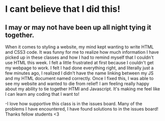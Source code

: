 # I cant believe that I did this!
## I may or may not have been up all night tying it together.

When it comes to styling a website, my mind kept wanting to write HTML and CSS3 code. It was funny for me to realize how much information I have picked up in these classes and how I had to remind myself that I couldn't use HTML this week.
I felt a little frustrated at first because I couldn't get my webpage to work. I felt I had done everything right, and literally just a few minutes ago, I realized I didn't have the name linking between my JS and my HTML document named correctly. Once I fixed this, I was able to see my website and wanted to die from relief!
I am feeling really happy about my ability to tie together HTMl and Javascript. It's making me feel like I can learn any coding that I want to!


-I love how supportive this class is in the issues board. Many of the problems I have encountered, I have found solutions to in the issues board! Thanks fellow students <3
